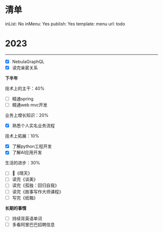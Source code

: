 # 清单

inList: No
inMenu: Yes
publish: Yes
template: menu
url: todo

# 2023

---

- [x]  NebulaGraphQL
- [x]  读完亲密关系

**下半年**

技术上的主干：40%

- [ ]  精通spring
- [ ]  精通web mvc开发

业务上增长知识：20%

- [x]  熟悉个人实名业务流程

技术上拓展：10%

- [x]  了解python工程开发
- [x]  了解AI应用开发

生活的进步：30%

- [ ]  🎸《晴天》
- [ ]  读完《谈美》
- [ ]  读完《孤独：回归自我》
- [ ]  读完《故事写作大师课程》
- [ ]  写完《纸箱》

**长期的事情**

- [ ]  持续背英语单词
- [ ]  多看阿里巴巴招聘信息
